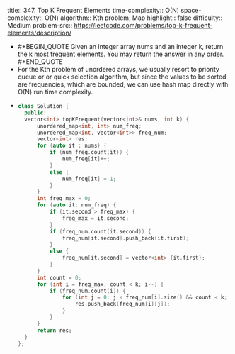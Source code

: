 title:: 347. Top K Frequent Elements
time-complexity:: O(N)
space-complexity:: O(N)
algorithm:: Kth problem, Map
highlight:: false
difficulty:: Medium
problem-src:: https://leetcode.com/problems/top-k-frequent-elements/description/

- #+BEGIN_QUOTE
  Given an integer array nums and an integer k, return the k most frequent elements. You may return the answer in any order.
  #+END_QUOTE
- For the Kth problem of unordered arrays, we usually resort to priority queue or or quick selection algorithm, but since the values to be sorted are frequencies, which are bounded, we can use hash map directly with O(N) run time complexity.
- ```cpp
  class Solution {
    public:
    vector<int> topKFrequent(vector<int>& nums, int k) {
        unordered_map<int, int> num_freq;
        unordered_map<int, vector<int>> freq_num;
        vector<int> res;
        for (auto it : nums) {
            if (num_freq.count(it)) {
                num_freq[it]++;
            }
            else {
                num_freq[it] = 1;
            }
        }
        int freq_max = 0;
        for (auto it: num_freq) {
            if (it.second > freq_max) {
                freq_max = it.second;
            }
            if (freq_num.count(it.second)) {
                freq_num[it.second].push_back(it.first);
            }
            else {
                freq_num[it.second] = vector<int> {it.first};
            }
        }
        int count = 0;
        for (int i = freq_max; count < k; i--) {
            if (freq_num.count(i)) {
                for (int j = 0; j < freq_num[i].size() && count < k; j++, count++) {
                    res.push_back(freq_num[i][j]);
                }
            }
        }
        return res;
    }
  };
  ```